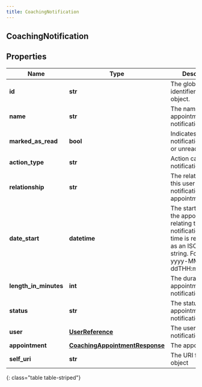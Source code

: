 ```yaml
---
title: CoachingNotification
---
```

## CoachingNotification

## Properties

|Name | Type | Description | Notes|
|------------ | ------------- | ------------- | -------------|
| **id** | **str** | The globally unique identifier for the object. | [optional] |
| **name** | **str** | The name of the appointment for this notification. | [optional] |
| **marked_as_read** | **bool** | Indicates if notification is read or unread | [optional] |
| **action_type** | **str** | Action causing the notification. | [optional] |
| **relationship** | **str** | The relationship of this user to this notification&#39;s appointment | [optional] |
| **date_start** | **datetime** | The start time of the appointment relating to this notification. Date time is represented as an ISO-8601 string. For example: yyyy-MM-ddTHH:mm:ss.SSSZ | [optional] |
| **length_in_minutes** | **int** | The duration of the appointment on this notification | [optional] |
| **status** | **str** | The status of the appointment for this notification | [optional] |
| **user** | [**UserReference**](UserReference.html) | The user of this notification | [optional] |
| **appointment** | [**CoachingAppointmentResponse**](CoachingAppointmentResponse.html) | The appointment | [optional] |
| **self_uri** | **str** | The URI for this object | [optional] |
{: class="table table-striped"}


